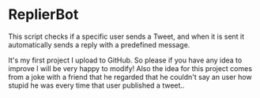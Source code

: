 # ReplierBot
This script checks if a specific user sends a Tweet, and when it is sent it automatically sends a reply with a predefined message.

It's my first project I upload to GitHub. So please if you have any idea to improve I will be very happy to modify!
Also the idea for this project comes from a joke with a friend that he regarded that he couldn't say an user how stupid he was every time that user published a tweet..
